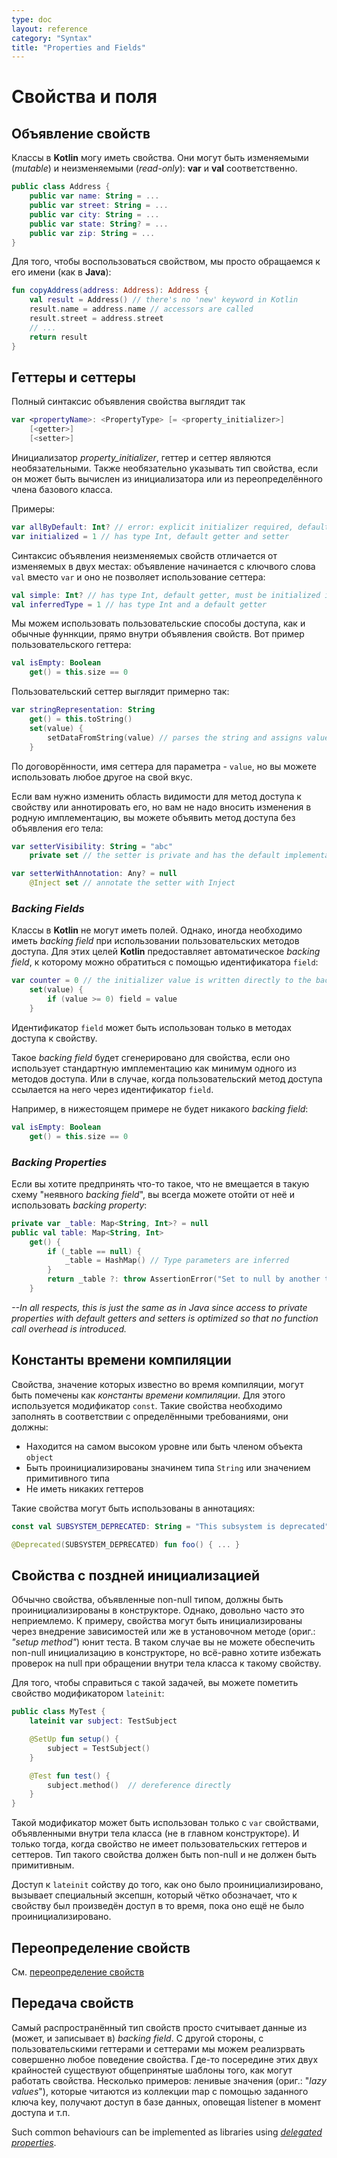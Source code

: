 ```yaml
---
type: doc
layout: reference
category: "Syntax"
title: "Properties and Fields"
---
```


<!--# Properties and Fields-->
# Свойства и поля

<!--## Declaring Properties-->
## Объявление свойств

<!--Classes in Kotlin can have properties.
These can be declared as mutable, using the *var*{: .keyword } keyword or read-only using the *val*{: .keyword } keyword.-->
Классы в <b>Kotlin</b> могу иметь свойства. Они могут быть изменяемыми (_mutable_) и неизменяемыми (_read-only_): **var** и **val** соответственно.

``` kotlin
public class Address { 
    public var name: String = ...
    public var street: String = ...
    public var city: String = ...
    public var state: String? = ...
    public var zip: String = ...
}
```

<!--To use a property, we simply refer to it by name, as if it were a field in Java:-->
Для того, чтобы воспользоваться свойством, мы просто обращаемся к его имени (как в <b>Java</b>):

``` kotlin
fun copyAddress(address: Address): Address {
    val result = Address() // there's no 'new' keyword in Kotlin
    result.name = address.name // accessors are called
    result.street = address.street
    // ...
    return result
}
```

<!--## Getters and Setters-->
## Геттеры и сеттеры

<!--The full syntax for declaring a property is-->
Полный синтаксис объявления свойства выглядит так

``` kotlin
var <propertyName>: <PropertyType> [= <property_initializer>]
    [<getter>]
    [<setter>]
```

<!--The initializer, getter and setter are optional. Property type is optional if it can be inferred from the initializer or from the base class member being overridden.-->
Инициализатор _property_initializer_, геттер и сеттер являются необязательными. Также необязательно указывать тип свойства, если он может быть вычислен из инициализатора или из переопределённого члена базового класса.

<!--Examples:-->
Примеры:

``` kotlin
var allByDefault: Int? // error: explicit initializer required, default getter and setter implied
var initialized = 1 // has type Int, default getter and setter
```

<!--The full syntax of a read-only property declaration differs from a mutable one in two ways: it starts with `val` instead of `var` and does not allow a setter:-->
Синтаксис объявления неизменяемых свойств отличается от изменяемых в двух местах: объявление начинается с ключвого слова `val` вместо `var` и оно не позволяет использование сеттера:

``` kotlin
val simple: Int? // has type Int, default getter, must be initialized in constructor
val inferredType = 1 // has type Int and a default getter
```

<!--We can write custom accessors, very much like ordinary functions, right inside a property declaration. Here's an example of a custom getter:-->
Мы можем использовать пользовательские способы доступа, как и обычные фуннкции, прямо внутри объявления свойств. Вот пример пользовательского геттера:

``` kotlin
val isEmpty: Boolean
    get() = this.size == 0
```

<!--A custom setter looks like this:-->
Пользовательский сеттер выглядит примерно так:

``` kotlin
var stringRepresentation: String
    get() = this.toString()
    set(value) {
        setDataFromString(value) // parses the string and assigns values to other properties
    }
```

<!--By convention, the name of the setter parameter is `value`, but you can choose a different name if you prefer.-->
По договорённости, имя сеттера для параметра - `value`, но вы можете использовать любое другое на свой вкус.

<!--If you need to change the visibility of an accessor or to annotate it, but don't need to change the default implementation,
you can define the accessor without defining its body:-->
Если вам нужно изменить область видимости для метод доступа к свойству или аннотировать его, но вам не надо вносить изменения в родную имплементацию, вы можете объявить метод доступа без объявления его тела:

``` kotlin
var setterVisibility: String = "abc"
    private set // the setter is private and has the default implementation

var setterWithAnnotation: Any? = null
    @Inject set // annotate the setter with Inject
```

### _Backing Fields_

<!--Classes in Kotlin cannot have fields. However, sometimes it is necessary to have a backing field when using custom accessors. For these purposes, Kotlin provides
an automatic backing field which can be accessed using the `field` identifier:-->
Классы в <b>Kotlin</b> не могут иметь полей. Однако, иногда необходимо иметь _backing field_ при использовании пользовательских методов доступа. Для этих целей <b>Kotlin</b> предоставляет автоматическое _backing field_, к которому можно обратиться с помощью идентификатора `field`:

``` kotlin
var counter = 0 // the initializer value is written directly to the backing field
    set(value) {
        if (value >= 0) field = value
    }
```

<!--The `field` identifier can only be used in the accessors of the property.-->
Идентификатор `field` может быть использован только в методах доступа к свойству.

<!--A backing field will be generated for a property if it uses the default implementation of at least one of the accessors, or if a custom accessor references it through the `field` identifier.-->
Такое _backing field_ будет сгенерировано для свойства, если оно использует стандартную имплементацию как минимум одного из методов доступа. Или в случае, когда пользовательский метод доступа ссылается на него через идентификатор `field`.

<!--For example, in the following case there will be no backing field:-->
Например, в нижестоящем примере не будет никакого _backing field_:

``` kotlin
val isEmpty: Boolean
    get() = this.size == 0
```

### _Backing Properties_

<!--If you want to do something that does not fit into this "implicit backing field" scheme, you can always fall back to having a *backing property*:-->
Если вы хотите предпринять что-то такое, что не вмещается в такую схему "неявного _backing field_", вы всегда можете отойти от неё и использовать _backing property_:

``` kotlin
private var _table: Map<String, Int>? = null
public val table: Map<String, Int>
    get() {
        if (_table == null) {
            _table = HashMap() // Type parameters are inferred
        }
        return _table ?: throw AssertionError("Set to null by another thread")
    }
```

_--In all respects, this is just the same as in Java since access to private properties with default getters and setters is optimized so that no function call overhead is introduced._
<!--Во всех отношениях, такой подход является ничем иным, как доступом к закрытым свойствам с стандартными геттерами и сеттерами, который мы использовали в  <b>Java</b>. Так как он был оптимизирован, отпала необходимость вызова-->

<!--## Compile-Time Constants-->
## Константы времени компиляции

<!--Properties the value of which is known at compile time can be marked as _compile time constants_ using the `const` modifier.
Such properties need to fulfil the following requirements:-->
Свойства, значение которых известно во время компиляции, могут быть помечены как _константы времени компиляции_. Для этого используется модификатор `const`. Такие свойства необходимо заполнять в соответствии с определёнными требованиями, они должны:

  <!--* Top-level or member of an `object`
  * Initialized with a value of type `String` or a primitive type
  * No custom getter-->
  
  * Находится на самом высоком уровне или быть членом объекта `object`  
  * Быть проинициализированы значинем типа `String` или значением примитивного типа
  * Не иметь никаких геттеров

<!--Such properties can be used in annotations:-->
Такие свойства могут быть использованы в аннотациях:

``` kotlin
const val SUBSYSTEM_DEPRECATED: String = "This subsystem is deprecated"

@Deprecated(SUBSYSTEM_DEPRECATED) fun foo() { ... }
```


<!--## Late-Initialized Properties-->
## Свойства с поздней инициализацией

<!--Normally, properties declared as having a non-null type must be initialized in the constructor.
However, fairly often this is not convenient. For example, properties can be initialized through dependency injection,
or in the setup method of a unit test. In this case, you cannot supply a non-null initializer in the constructor,
but you still want to avoid null checks when referencing the property inside the body of a class.-->
Обчычно свойства, объявленные non-null типом, должны быть проинициализированы в конструкторе. Однако, довольно часто это неприемлемо. К примеру, свойства могут быть инициализированы через внедрение зависимостей или же в установочном методе (ориг.: _"setup method"_) юнит 
теста. В таком случае вы не можете обеспечить non-null инициализацию в конструкторе, но всё-равно хотите избежать проверок на null при обращении внутри тела класса к такому свойству. 

<!--To handle this case, you can mark the property with the `lateinit` modifier:-->
Для того, чтобы справиться с такой задачей, вы можете пометить свойство модификатором `lateinit`:

``` kotlin
public class MyTest {
    lateinit var subject: TestSubject

    @SetUp fun setup() {
        subject = TestSubject()
    }

    @Test fun test() {
        subject.method()  // dereference directly
    }
}
```

<!--The modifier can only be used on `var` properties declared inside the body of a class (not in the primary constructor), and only
when the property does not have a custom getter or setter. The type of the property must be non-null, and it must not be
a primitive type.-->
Такой модификатор может быть использован только с `var` свойствами, объявленными внутри тела класса (не в главном конструкторе). И только тогда, когда свойство не имеет пользовательских геттеров и сеттеров. Тип такого свойства должен быть non-null и не должен быть примитивным.

<!--Accessing a `lateinit` property before it has been initialized throws a special exception that clearly identifies the property
being accessed and the fact that it hasn't been initialized.-->
Доступ к `lateinit` сойству до того, как оно было проинициализировано, вызывает специальный эксепшн, который чётко обозначает, что к свойству был произведён доступ в то время, пока оно ещё не было проинициализировано.

<!--## Overriding Properties-->
## Переопределение свойств

См. [переопределение свойств](http://kotlinlang.org/docs/reference/classes.html#overriding-properties)

<!--## Delegated Properties-->
## Передача свойств
  
<!--The most common kind of properties simply reads from (and maybe writes to) a backing field. 
On the other hand, with custom getters and setters one can implement any behaviour of a property.
Somewhere in between, there are certain common patterns of how a property may work. A few examples: lazy values,
reading from a map by a given key, accessing a database, notifying listener on access, etc.-->
Самый распространённый тип свойств просто считывает данные из (может, и записывает в) _backing field_.
С другой стороны, с пользовательскими геттерами и сеттерами мы можем реализрвать совершенно любое поведение свойства.
Где-то посередине этих двух крайностей существуют общепринятые шаблоны того, как могут работать свойства. Несколько примеров:
ленивые значения (ориг.: "_lazy values_"), которые читаются из коллекции map c помощью заданного ключа key, получают доступ в базе данных, оповещая listener в момент доступа и т.п.


Such common behaviours can be implemented as libraries using [_delegated properties_](delegated-properties.html).
